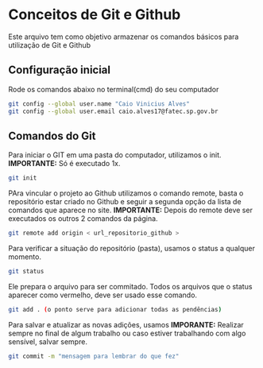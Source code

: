 # Conceitos de Git e Github
Este arquivo tem como objetivo armazenar os comandos básicos para utilização de Git e Github

## Configuração inicial 
Rode os comandos abaixo no terminal(cmd) do seu computador
```bash 
git config --global user.name "Caio Vinicius Alves"
git config --global user.email caio.alves17@fatec.sp.gov.br
```

## Comandos do Git
Para iniciar o GIT em uma pasta do computador, utilizamos o init.
**IMPORTANTE:** Só é executado 1x.
```bash
git init
```

PAra vincular o projeto ao Github utilizamos o comando remote, basta o repositório estar criado no Github e seguir a segunda opção da lista de comandos que aparece no site.
**IMPORTANTE:** Depois do remote deve ser executados os outros 2 comandos da página.
```bash
git remote add origin < url_repositorio_github >
```



Para verificar a situação do repositório (pasta), usamos o status a qualquer momento.
```bash
git status
```

Ele prepara o arquivo para ser commitado. Todos os arquivos que o status aparecer como vermelho, deve ser usado esse comando.
```bash
git add . (o ponto serve para adicionar todas as pendências)
```

Para salvar e atualizar as novas adições, usamos
**IMPORANTE:** Realizar sempre no final de algum trabalho ou caso estiver trabalhando com algo sensível, salvar sempre.
```bash
git commit -m "mensagem para lembrar do que fez"
```

